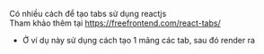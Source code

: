 Có nhiều cách để tạo tabs sử dụng reactjs<br>
Tham khảo thêm tại https://freefrontend.com/react-tabs/

- Ở ví dụ này sử dụng cách tạo 1 mãng các tab, sau đó render ra
